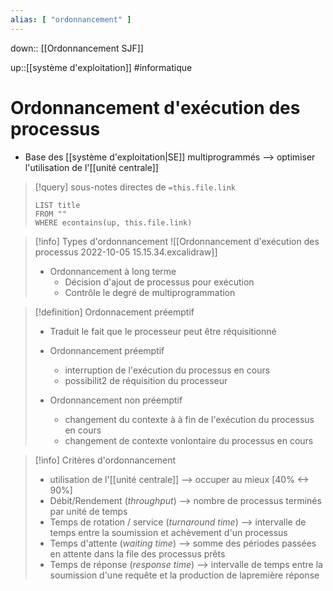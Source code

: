 ```yaml
---
alias: [ "ordonnancement" ]
---
```

down:: [[Ordonnancement SJF]]


up::[[système d'exploitation]]
#informatique 
# Ordonnancement d'exécution des processus

 - Base des [[système d'exploitation|SE]] multiprogrammés --> optimiser l'utilisation de l'[[unité centrale]]

> [!query] sous-notes directes de `=this.file.link`
> ```dataview
> LIST title
> FROM ""
> WHERE econtains(up, this.file.link)
> ```


> [!info] Types d'ordonnancement
> ![[Ordonnancement d'exécution des processus 2022-10-05 15.15.34.excalidraw]]
>  - Ordonnancement à long terme
>      - Décision d'ajout de processus pour exécution
>      - Contrôle le degré de multiprogrammation



> [!definition] Ordonnacement préemptif
>  - Traduit le fait que le processeur peut être réquisitionné
> 
>  - Ordonnancement préemptif 
>      - interruption de l'exécution du processus en cours
>      - possibilit2 de réquisition du processeur
>  - Ordonnancement non préemptif
>      - changement du contexte à à fin de l'exécution du processus en cours
>      - changement de contexte vonlontaire du processus en cours


> [!info] Critères d'ordonnancement 
>   - utilisation de l'[[unité centrale]] --> occuper au mieux [40% <-> 90%]
>   - Débit/Rendement (_throughput_) --> nombre de processus terminés par unité de temps
>   - Temps de rotation / service (_turnaround time_) --> intervalle de temps entre la soumission et achèvement d'un processus 
>   - Temps d'attente (_waiting time_) --> somme des périodes passées en attente dans la file des processus prêts
>   - Temps de réponse (_response time_) --> intervalle de temps entre la soumission d'une requête et la production de lapremière réponse
